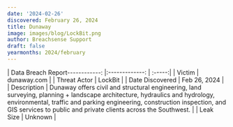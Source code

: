 ```yaml
---
date: '2024-02-26'
discovered: February 26, 2024
title: Dunaway
image: images/blog/LockBit.png
author: Breachsense Support
draft: false
yearmonths: 2024/february
---
```


| Data Breach Report------------:     |:-------------:    | :-----:|
| Victim      | dunaway.com      | 
| Threat Actor      | LockBit      | 
| Date Discovered      | Feb 26, 2024      | 
| Description      | Dunaway offers civil and structural engineering, land surveying, planning + landscape architecture, hydraulics and hydrology, environmental, traffic and parking engineering, construction inspection, and GIS services to public and private clients across the Southwest.      | 
| Leak Size      | Unknown      | 


